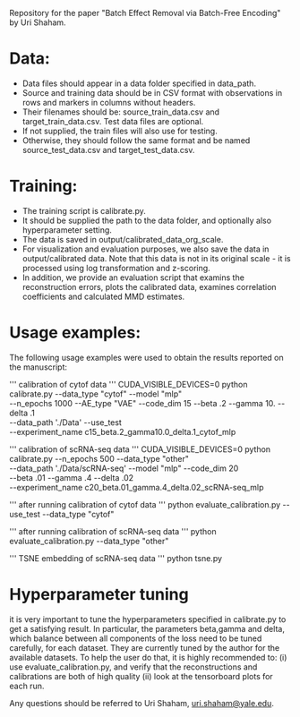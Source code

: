 

Repository for the paper "Batch Effect Removal via Batch-Free Encoding" by Uri Shaham.

# Data:
* Data files should appear in a data folder specified in data_path.
* Source and training data should be in CSV format with observations in rows and markers in columns without headers. 
* Their filenames should be: source_train_data.csv and target_train_data.csv. Test data files are optional. 
* If not supplied, the train files will also use for testing. 
* Otherwise, they should follow the same format and be named source_test_data.csv and target_test_data.csv.

# Training:
* The training script is calibrate.py. 
* It should be supplied the path to the data folder, and optionally also hyperparameter setting.
* The data is saved in output/calibrated_data_org_scale.
* For visualization and evaluation purposes, we also save the data in output/calibrated data. Note that this data is not in its original scale - it is processed using log transformation and z-scoring.
* In addition, we provide an evaluation script that examins the reconstruction errors, plots the calibrated data, examines correlation coefficients and calculated MMD estimates.


# Usage examples:
The following usage examples were used to obtain the results reported on the manuscript:

''' calibration of cytof data '''
CUDA_VISIBLE_DEVICES=0 python calibrate.py --data_type "cytof" --model "mlp" \
--n_epochs 1000 --AE_type "VAE" --code_dim 15 --beta .2 --gamma 10. --delta .1 \
--data_path './Data'  --use_test \
--experiment_name c15_beta.2_gamma10.0_delta.1_cytof_mlp

''' calibration of scRNA-seq data '''
CUDA_VISIBLE_DEVICES=0 python calibrate.py --n_epochs 500 --data_type "other" \
--data_path './Data/scRNA-seq' --model "mlp" --code_dim 20 \
--beta .01 --gamma .4 --delta .02 \
--experiment_name c20_beta.01_gamma.4_delta.02_scRNA-seq_mlp


''' after running calibration of cytof data '''
python evaluate_calibration.py --use_test --data_type "cytof" 

''' after running calibration of scRNA-seq data '''
python evaluate_calibration.py --data_type "other" 

''' TSNE embedding of scRNA-seq data '''
python tsne.py 


# Hyperparameter tuning
it is very important to tune the hyperparameters specified in calibrate.py to get a satisfying result.
In particular, the parameters beta,gamma and delta, which balance between all 
components of the loss need to be tuned carefully, for each dataset.
They are currently tuned by the author for the available datasets.
To help the user do that, it is highly recommended to:
(i) use evaluate_calibration.py, and verify that the reconstructions and 
calibrations are both of high quality
(ii) look at the tensorboard plots for each run.



Any questions should be referred to Uri Shaham, uri.shaham@yale.edu.
